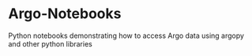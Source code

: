 # Argo-Notebooks
Python notebooks demonstrating how to access Argo data using argopy and other python libraries
